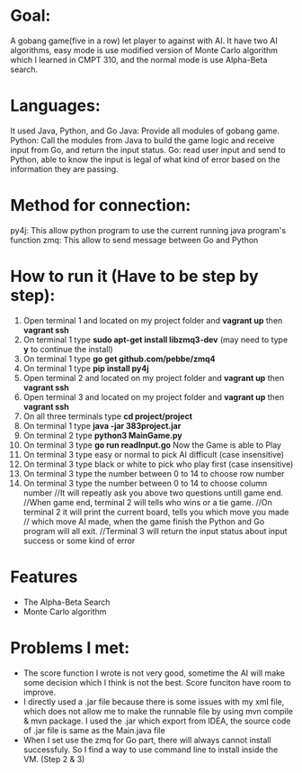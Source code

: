 # Goal:
A gobang game(five in a row) let player to against with AI. It have two AI algorithms, easy mode is use modified version of Monte Carlo algorithm which I learned in CMPT 310, and the normal mode is use Alpha-Beta search.

# Languages:
It used Java, Python, and Go
Java: Provide all modules of gobang game.
Python: Call the modules from Java to build the game logic and receive input from Go, and return the input status.
Go: read user input and send to Python, able to know the input is legal of what kind of error based on the information they are passing.

# Method for connection:
py4j: This allow python program to use the current running java program's function
zmq: This allow to send message between Go and Python

# How to run it (Have to be step by step): 
1. Open terminal 1 and located on my project folder and **vagrant up** then **vagrant ssh**
2. On terminal 1 type **sudo apt-get install libzmq3-dev** (may need to type **y** to continue the install)
3. On terminal 1 type **go get github.com/pebbe/zmq4**
4. On terminal 1 type **pip install py4j**
5. Open terminal 2 and located on my project folder and **vagrant up** then **vagrant ssh**
6. Open terminal 3 and located on my project folder and **vagrant up** then **vagrant ssh**
7. On all three terminals type **cd project/project**
8. On terminal 1 type **java -jar 383project.jar**
9. On terminal 2 type **python3 MainGame.py**
10. On terminal 3 type **go run readInput.go**
Now the Game is able to Play
11. On terminal 3 type easy or normal to pick AI difficult (case insensitive)
12. On terminal 3 type black or white to pick who play first (case insensitive)
13. On terminal 3 type the number between 0 to 14 to choose row number
14. On terminal 3 type the number between 0 to 14 to choose column number
//It will repeatly ask you above two questions untill game end.
//When game end, terminal 2 will tells who wins or a tie game.
//On terminal 2 it will print the current board, tells you which move you made
//  which move AI made, when the game finish the Python and Go program will all exit.
//Terminal 3 will return the input status about input success or some kind of error

# Features
* The Alpha-Beta Search
* Monte Carlo algorithm

# Problems I met:
* The score function I wrote is not very good, sometime the AI will make some decision which I think is not the best. Score funciton have room to improve.
* I directly used a .jar file because there is some issues with my xml file, which does not allow me to make the runnable file by using mvn compile & mvn package. I used the .jar which export from IDEA, the source code of .jar file is same as the Main.java file
* When I set use the zmq for Go part, there will always cannot install successfuly. So I find a way to use command line to install inside the VM. (Step 2 & 3)
